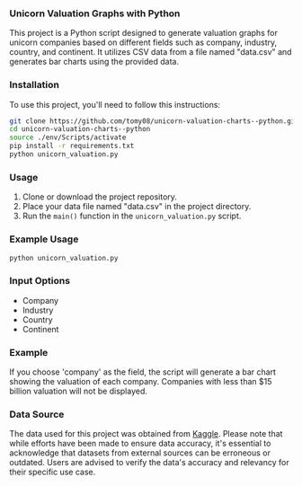 ### Unicorn Valuation Graphs with Python

This project is a Python script designed to generate valuation graphs for unicorn companies based on different fields such as company, industry, country, and continent. It utilizes CSV data from a file named "data.csv" and generates bar charts using the provided data.

### Installation

To use this project, you'll need to follow this instructions:

```bash
git clone https://github.com/tomy08/unicorn-valuation-charts--python.git
cd unicorn-valuation-charts--python
source ./env/Scripts/activate
pip install -r requirements.txt
python unicorn_valuation.py
```

### Usage

1. Clone or download the project repository.
2. Place your data file named "data.csv" in the project directory.
3. Run the `main()` function in the `unicorn_valuation.py` script.

### Example Usage

```python
python unicorn_valuation.py
```

### Input Options

- Company
- Industry
- Country
- Continent

### Example

If you choose 'company' as the field, the script will generate a bar chart showing the valuation of each company. Companies with less than $15 billion valuation will not be displayed.

### Data Source

The data used for this project was obtained from [Kaggle](https://www.kaggle.com/datasets/mysarahmadbhat/unicorn-companies?select=Unicorn_Companies.csv). Please note that while efforts have been made to ensure data accuracy, it's essential to acknowledge that datasets from external sources can be erroneous or outdated. Users are advised to verify the data's accuracy and relevancy for their specific use case.

